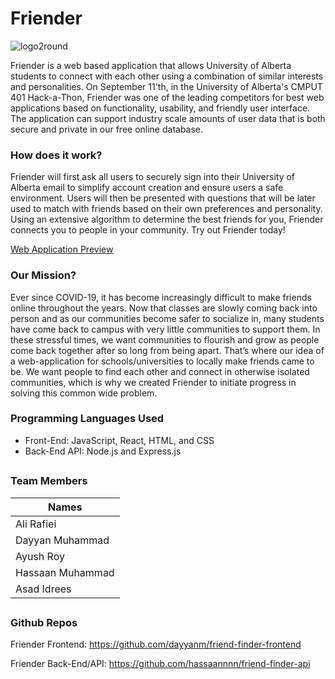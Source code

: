 # Friender
![logo2round](https://user-images.githubusercontent.com/62722912/189498677-eaa2ec85-c697-412d-b39b-64a5f56e1dca.png)

Friender is a web based application that allows University of Alberta students to connect with each other using a combination of similar interests and personalities. On September 11'th, in the University of Alberta's CMPUT 401 Hack-a-Thon, Friender was one of the leading competitors for best web applications based on functionality, usability, and friendly user interface. The application can support industry scale amounts of user data that is both secure and private in our free online database.

### How does it work?
Friender will first ask all users to securely sign into their University of Alberta email to simplify account creation and ensure users a safe environment. Users will then be presented with questions that will be later used to match with friends based on their own preferences and personality. Using an extensive algorithm to determine the best friends for you, Friender connects you to people in your community. Try out Friender today!

[Web Application Preview](./Web-Application-Preview)

### Our Mission?
Ever since COVID-19, it has become increasingly difficult to make friends online throughout the years. Now that classes are slowly coming back into person and as our communities become safer to socialize in, many students have come back to campus with very little communities to support them. In these stressful times, we want communities to flourish and grow as people come back together after so long from being apart. That’s where our idea of a web-application for schools/universities to locally make friends came to be. We want people to find each other and connect in otherwise isolated communities, which is why we created Friender to initiate progress in solving this common wide problem.

### Programming Languages Used
- Front-End: JavaScript, React, HTML, and CSS
- Back-End API: Node.js and Express.js

##
### Team Members

| Names | 
| --- |
| Ali Rafiei |
| Dayyan Muhammad |
| Ayush Roy |
| Hassaan Muhammad |
| Asad Idrees |

##
### Github Repos
Friender Frontend: https://github.com/dayyanm/friend-finder-frontend

Friender Back-End/API: https://github.com/hassaannnn/friend-finder-api
